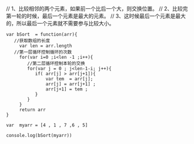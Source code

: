 // 1、比较相邻的两个元素，如果前一个比后一个大，则交换位置。
// 2、比较完第一轮的时候，最后一个元素是最大的元素。
// 3、这时候最后一个元素是最大的，所以最后一个元素就不需要参与比较大小。
```
var bSort  = function(arr){
   //获取数组的长度
     var len = arr.length 
   //第一层循环控制循环的次数
     for(var i=0 ;i<len -1 ;i++){
        //第二层循环控制本轮的交换
        for(var j = 0 ; j<len-1-i; j++){
           if( arr[j] > arr[j+1]){
               var tem  = arr[j];
               arr[j] = arr[j+1] ;
               arr[j+1] = tem ;
           }
        }  
     }
     return arr
}

var  myarr = [4 , 1 , 7 ,6 , 5]

console.log(bSort(myarr))
```
